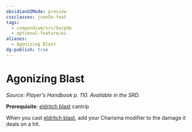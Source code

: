 ```yaml
---
obsidianUIMode: preview
cssclasses: json5e-feat
tags:
  - compendium/src/5e/phb
  - optional-feature/ei
aliases:
  - Agonizing Blast
dg-publish: true
---
```

# Agonizing Blast
*Source: Player's Handbook p. 110. Available in the SRD.*  

**Prerequisite**: [eldritch blast](/Admin/CLI/spells/eldritch-blast.md) cantrip

When you cast [eldritch blast](/Admin/CLI/spells/eldritch-blast.md), add your Charisma modifier to the damage it deals on a hit.